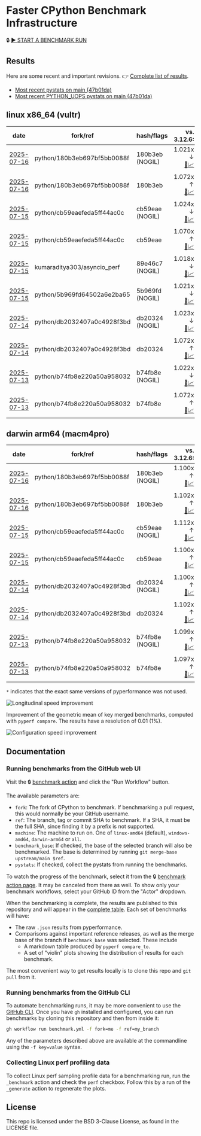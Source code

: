 # Faster CPython Benchmark Infrastructure

🔒 [▶️ START A BENCHMARK RUN](../../actions/workflows/benchmark.yml)

## Results

Here are some recent and important revisions. 👉 [Complete list of results](RESULTS.md).

<!-- START table -->
- [Most recent  pystats on main (47b01da)](results/bm-20250712-3.15.0a0-47b01da/bm-20250712-vultr-x86_64-python-47b01da4ccedd9c00fad-3.15.0a0-47b01da-pystats.md)
- [Most recent PYTHON_UOPS pystats on main (47b01da)](results/bm-20250712-3.15.0a0-47b01da-PYTHON_UOPS/bm-20250712-vultr-x86_64-python-47b01da4ccedd9c00fad-3.15.0a0-47b01da-pystats.md)

## linux x86_64 (vultr)
| date | fork/ref | hash/flags | vs. 3.12.6: | vs. 3.13.0rc2: | vs. base: |
| --- | --- | --- | ---: | ---: | ---: |
| [2025-07-16](results/bm-20250716-3.15.0a0-180b3eb-NOGIL) | python/180b3eb697bf5bb0088f | 180b3eb (NOGIL) | 1.021x ↓<br>[📄](results/bm-20250716-3.15.0a0-180b3eb-NOGIL/bm-20250716-vultr-x86_64-python-180b3eb697bf5bb0088f-3.15.0a0-180b3eb-vs-3.12.6.md)[📈](results/bm-20250716-3.15.0a0-180b3eb-NOGIL/bm-20250716-vultr-x86_64-python-180b3eb697bf5bb0088f-3.15.0a0-180b3eb-vs-3.12.6.svg) | 1.054x ↓<br>[📄](results/bm-20250716-3.15.0a0-180b3eb-NOGIL/bm-20250716-vultr-x86_64-python-180b3eb697bf5bb0088f-3.15.0a0-180b3eb-vs-3.13.0rc2.md)[📈](results/bm-20250716-3.15.0a0-180b3eb-NOGIL/bm-20250716-vultr-x86_64-python-180b3eb697bf5bb0088f-3.15.0a0-180b3eb-vs-3.13.0rc2.svg) | 1.093x ↓<br>[📄](results/bm-20250716-3.15.0a0-180b3eb-NOGIL/bm-20250716-vultr-x86_64-python-180b3eb697bf5bb0088f-3.15.0a0-180b3eb-vs-base.md)[📈](results/bm-20250716-3.15.0a0-180b3eb-NOGIL/bm-20250716-vultr-x86_64-python-180b3eb697bf5bb0088f-3.15.0a0-180b3eb-vs-base.svg)[🧠](results/bm-20250716-3.15.0a0-180b3eb-NOGIL/bm-20250716-vultr-x86_64-python-180b3eb697bf5bb0088f-3.15.0a0-180b3eb-vs-base-mem.svg) |
| [2025-07-16](results/bm-20250716-3.15.0a0-180b3eb) | python/180b3eb697bf5bb0088f | 180b3eb | 1.072x ↑<br>[📄](results/bm-20250716-3.15.0a0-180b3eb/bm-20250716-vultr-x86_64-python-180b3eb697bf5bb0088f-3.15.0a0-180b3eb-vs-3.12.6.md)[📈](results/bm-20250716-3.15.0a0-180b3eb/bm-20250716-vultr-x86_64-python-180b3eb697bf5bb0088f-3.15.0a0-180b3eb-vs-3.12.6.svg) | 1.036x ↑<br>[📄](results/bm-20250716-3.15.0a0-180b3eb/bm-20250716-vultr-x86_64-python-180b3eb697bf5bb0088f-3.15.0a0-180b3eb-vs-3.13.0rc2.md)[📈](results/bm-20250716-3.15.0a0-180b3eb/bm-20250716-vultr-x86_64-python-180b3eb697bf5bb0088f-3.15.0a0-180b3eb-vs-3.13.0rc2.svg) |  |
| [2025-07-15](results/bm-20250715-3.15.0a0-cb59eae-NOGIL) | python/cb59eaefeda5ff44ac0c | cb59eae (NOGIL) | 1.024x ↓<br>[📄](results/bm-20250715-3.15.0a0-cb59eae-NOGIL/bm-20250715-vultr-x86_64-python-cb59eaefeda5ff44ac0c-3.15.0a0-cb59eae-vs-3.12.6.md)[📈](results/bm-20250715-3.15.0a0-cb59eae-NOGIL/bm-20250715-vultr-x86_64-python-cb59eaefeda5ff44ac0c-3.15.0a0-cb59eae-vs-3.12.6.svg) | 1.057x ↓<br>[📄](results/bm-20250715-3.15.0a0-cb59eae-NOGIL/bm-20250715-vultr-x86_64-python-cb59eaefeda5ff44ac0c-3.15.0a0-cb59eae-vs-3.13.0rc2.md)[📈](results/bm-20250715-3.15.0a0-cb59eae-NOGIL/bm-20250715-vultr-x86_64-python-cb59eaefeda5ff44ac0c-3.15.0a0-cb59eae-vs-3.13.0rc2.svg) | 1.093x ↓<br>[📄](results/bm-20250715-3.15.0a0-cb59eae-NOGIL/bm-20250715-vultr-x86_64-python-cb59eaefeda5ff44ac0c-3.15.0a0-cb59eae-vs-base.md)[📈](results/bm-20250715-3.15.0a0-cb59eae-NOGIL/bm-20250715-vultr-x86_64-python-cb59eaefeda5ff44ac0c-3.15.0a0-cb59eae-vs-base.svg)[🧠](results/bm-20250715-3.15.0a0-cb59eae-NOGIL/bm-20250715-vultr-x86_64-python-cb59eaefeda5ff44ac0c-3.15.0a0-cb59eae-vs-base-mem.svg) |
| [2025-07-15](results/bm-20250715-3.15.0a0-cb59eae) | python/cb59eaefeda5ff44ac0c | cb59eae | 1.070x ↑<br>[📄](results/bm-20250715-3.15.0a0-cb59eae/bm-20250715-vultr-x86_64-python-cb59eaefeda5ff44ac0c-3.15.0a0-cb59eae-vs-3.12.6.md)[📈](results/bm-20250715-3.15.0a0-cb59eae/bm-20250715-vultr-x86_64-python-cb59eaefeda5ff44ac0c-3.15.0a0-cb59eae-vs-3.12.6.svg) | 1.034x ↑<br>[📄](results/bm-20250715-3.15.0a0-cb59eae/bm-20250715-vultr-x86_64-python-cb59eaefeda5ff44ac0c-3.15.0a0-cb59eae-vs-3.13.0rc2.md)[📈](results/bm-20250715-3.15.0a0-cb59eae/bm-20250715-vultr-x86_64-python-cb59eaefeda5ff44ac0c-3.15.0a0-cb59eae-vs-3.13.0rc2.svg) |  |
| [2025-07-15](results/bm-20250715-3.15.0a0-89e46c7-NOGIL) | kumaraditya303/asyncio_perf | 89e46c7 (NOGIL) | 1.018x ↓<br>[📄](results/bm-20250715-3.15.0a0-89e46c7-NOGIL/bm-20250715-vultr-x86_64-kumaraditya303-asyncio_perf-3.15.0a0-89e46c7-vs-3.12.6.md)[📈](results/bm-20250715-3.15.0a0-89e46c7-NOGIL/bm-20250715-vultr-x86_64-kumaraditya303-asyncio_perf-3.15.0a0-89e46c7-vs-3.12.6.svg) | 1.051x ↓<br>[📄](results/bm-20250715-3.15.0a0-89e46c7-NOGIL/bm-20250715-vultr-x86_64-kumaraditya303-asyncio_perf-3.15.0a0-89e46c7-vs-3.13.0rc2.md)[📈](results/bm-20250715-3.15.0a0-89e46c7-NOGIL/bm-20250715-vultr-x86_64-kumaraditya303-asyncio_perf-3.15.0a0-89e46c7-vs-3.13.0rc2.svg) | 1.002x ↑<br>[📄](results/bm-20250715-3.15.0a0-89e46c7-NOGIL/bm-20250715-vultr-x86_64-kumaraditya303-asyncio_perf-3.15.0a0-89e46c7-vs-base.md)[📈](results/bm-20250715-3.15.0a0-89e46c7-NOGIL/bm-20250715-vultr-x86_64-kumaraditya303-asyncio_perf-3.15.0a0-89e46c7-vs-base.svg)[🧠](results/bm-20250715-3.15.0a0-89e46c7-NOGIL/bm-20250715-vultr-x86_64-kumaraditya303-asyncio_perf-3.15.0a0-89e46c7-vs-base-mem.svg) |
| [2025-07-15](results/bm-20250715-3.15.0a0-5b969fd-NOGIL) | python/5b969fd64502a6e2ba65 | 5b969fd (NOGIL) | 1.021x ↓<br>[📄](results/bm-20250715-3.15.0a0-5b969fd-NOGIL/bm-20250715-vultr-x86_64-python-5b969fd64502a6e2ba65-3.15.0a0-5b969fd-vs-3.12.6.md)[📈](results/bm-20250715-3.15.0a0-5b969fd-NOGIL/bm-20250715-vultr-x86_64-python-5b969fd64502a6e2ba65-3.15.0a0-5b969fd-vs-3.12.6.svg) | 1.054x ↓<br>[📄](results/bm-20250715-3.15.0a0-5b969fd-NOGIL/bm-20250715-vultr-x86_64-python-5b969fd64502a6e2ba65-3.15.0a0-5b969fd-vs-3.13.0rc2.md)[📈](results/bm-20250715-3.15.0a0-5b969fd-NOGIL/bm-20250715-vultr-x86_64-python-5b969fd64502a6e2ba65-3.15.0a0-5b969fd-vs-3.13.0rc2.svg) |  |
| [2025-07-14](results/bm-20250714-3.15.0a0-db20324-NOGIL) | python/db2032407a0c4928f3bd | db20324 (NOGIL) | 1.023x ↓<br>[📄](results/bm-20250714-3.15.0a0-db20324-NOGIL/bm-20250714-vultr-x86_64-python-db2032407a0c4928f3bd-3.15.0a0-db20324-vs-3.12.6.md)[📈](results/bm-20250714-3.15.0a0-db20324-NOGIL/bm-20250714-vultr-x86_64-python-db2032407a0c4928f3bd-3.15.0a0-db20324-vs-3.12.6.svg) | 1.056x ↓<br>[📄](results/bm-20250714-3.15.0a0-db20324-NOGIL/bm-20250714-vultr-x86_64-python-db2032407a0c4928f3bd-3.15.0a0-db20324-vs-3.13.0rc2.md)[📈](results/bm-20250714-3.15.0a0-db20324-NOGIL/bm-20250714-vultr-x86_64-python-db2032407a0c4928f3bd-3.15.0a0-db20324-vs-3.13.0rc2.svg) | 1.093x ↓<br>[📄](results/bm-20250714-3.15.0a0-db20324-NOGIL/bm-20250714-vultr-x86_64-python-db2032407a0c4928f3bd-3.15.0a0-db20324-vs-base.md)[📈](results/bm-20250714-3.15.0a0-db20324-NOGIL/bm-20250714-vultr-x86_64-python-db2032407a0c4928f3bd-3.15.0a0-db20324-vs-base.svg)[🧠](results/bm-20250714-3.15.0a0-db20324-NOGIL/bm-20250714-vultr-x86_64-python-db2032407a0c4928f3bd-3.15.0a0-db20324-vs-base-mem.svg) |
| [2025-07-14](results/bm-20250714-3.15.0a0-db20324) | python/db2032407a0c4928f3bd | db20324 | 1.072x ↑<br>[📄](results/bm-20250714-3.15.0a0-db20324/bm-20250714-vultr-x86_64-python-db2032407a0c4928f3bd-3.15.0a0-db20324-vs-3.12.6.md)[📈](results/bm-20250714-3.15.0a0-db20324/bm-20250714-vultr-x86_64-python-db2032407a0c4928f3bd-3.15.0a0-db20324-vs-3.12.6.svg) | 1.036x ↑<br>[📄](results/bm-20250714-3.15.0a0-db20324/bm-20250714-vultr-x86_64-python-db2032407a0c4928f3bd-3.15.0a0-db20324-vs-3.13.0rc2.md)[📈](results/bm-20250714-3.15.0a0-db20324/bm-20250714-vultr-x86_64-python-db2032407a0c4928f3bd-3.15.0a0-db20324-vs-3.13.0rc2.svg) |  |
| [2025-07-13](results/bm-20250713-3.15.0a0-b74fb8e-NOGIL) | python/b74fb8e220a50a958032 | b74fb8e (NOGIL) | 1.022x ↓<br>[📄](results/bm-20250713-3.15.0a0-b74fb8e-NOGIL/bm-20250713-vultr-x86_64-python-b74fb8e220a50a958032-3.15.0a0-b74fb8e-vs-3.12.6.md)[📈](results/bm-20250713-3.15.0a0-b74fb8e-NOGIL/bm-20250713-vultr-x86_64-python-b74fb8e220a50a958032-3.15.0a0-b74fb8e-vs-3.12.6.svg) | 1.055x ↓<br>[📄](results/bm-20250713-3.15.0a0-b74fb8e-NOGIL/bm-20250713-vultr-x86_64-python-b74fb8e220a50a958032-3.15.0a0-b74fb8e-vs-3.13.0rc2.md)[📈](results/bm-20250713-3.15.0a0-b74fb8e-NOGIL/bm-20250713-vultr-x86_64-python-b74fb8e220a50a958032-3.15.0a0-b74fb8e-vs-3.13.0rc2.svg) | 1.094x ↓<br>[📄](results/bm-20250713-3.15.0a0-b74fb8e-NOGIL/bm-20250713-vultr-x86_64-python-b74fb8e220a50a958032-3.15.0a0-b74fb8e-vs-base.md)[📈](results/bm-20250713-3.15.0a0-b74fb8e-NOGIL/bm-20250713-vultr-x86_64-python-b74fb8e220a50a958032-3.15.0a0-b74fb8e-vs-base.svg)[🧠](results/bm-20250713-3.15.0a0-b74fb8e-NOGIL/bm-20250713-vultr-x86_64-python-b74fb8e220a50a958032-3.15.0a0-b74fb8e-vs-base-mem.svg) |
| [2025-07-13](results/bm-20250713-3.15.0a0-b74fb8e) | python/b74fb8e220a50a958032 | b74fb8e | 1.072x ↑<br>[📄](results/bm-20250713-3.15.0a0-b74fb8e/bm-20250713-vultr-x86_64-python-b74fb8e220a50a958032-3.15.0a0-b74fb8e-vs-3.12.6.md)[📈](results/bm-20250713-3.15.0a0-b74fb8e/bm-20250713-vultr-x86_64-python-b74fb8e220a50a958032-3.15.0a0-b74fb8e-vs-3.12.6.svg) | 1.036x ↑<br>[📄](results/bm-20250713-3.15.0a0-b74fb8e/bm-20250713-vultr-x86_64-python-b74fb8e220a50a958032-3.15.0a0-b74fb8e-vs-3.13.0rc2.md)[📈](results/bm-20250713-3.15.0a0-b74fb8e/bm-20250713-vultr-x86_64-python-b74fb8e220a50a958032-3.15.0a0-b74fb8e-vs-3.13.0rc2.svg) |  |

## darwin arm64 (macm4pro)
| date | fork/ref | hash/flags | vs. 3.12.6: | vs. 3.13.0rc2: | vs. base: |
| --- | --- | --- | ---: | ---: | ---: |
| [2025-07-16](results/bm-20250716-3.15.0a0-180b3eb-NOGIL) | python/180b3eb697bf5bb0088f | 180b3eb (NOGIL) | 1.100x ↑<br>[📄](results/bm-20250716-3.15.0a0-180b3eb-NOGIL/bm-20250716-macm4pro-arm64-python-180b3eb697bf5bb0088f-3.15.0a0-180b3eb-vs-3.12.6.md)[📈](results/bm-20250716-3.15.0a0-180b3eb-NOGIL/bm-20250716-macm4pro-arm64-python-180b3eb697bf5bb0088f-3.15.0a0-180b3eb-vs-3.12.6.svg) | 1.021x ↑<br>[📄](results/bm-20250716-3.15.0a0-180b3eb-NOGIL/bm-20250716-macm4pro-arm64-python-180b3eb697bf5bb0088f-3.15.0a0-180b3eb-vs-3.13.0rc2.md)[📈](results/bm-20250716-3.15.0a0-180b3eb-NOGIL/bm-20250716-macm4pro-arm64-python-180b3eb697bf5bb0088f-3.15.0a0-180b3eb-vs-3.13.0rc2.svg) | 1.003x ↓<br>[📄](results/bm-20250716-3.15.0a0-180b3eb-NOGIL/bm-20250716-macm4pro-arm64-python-180b3eb697bf5bb0088f-3.15.0a0-180b3eb-vs-base.md)[📈](results/bm-20250716-3.15.0a0-180b3eb-NOGIL/bm-20250716-macm4pro-arm64-python-180b3eb697bf5bb0088f-3.15.0a0-180b3eb-vs-base.svg)[🧠](results/bm-20250716-3.15.0a0-180b3eb-NOGIL/bm-20250716-macm4pro-arm64-python-180b3eb697bf5bb0088f-3.15.0a0-180b3eb-vs-base-mem.svg) |
| [2025-07-16](results/bm-20250716-3.15.0a0-180b3eb) | python/180b3eb697bf5bb0088f | 180b3eb | 1.102x ↑<br>[📄](results/bm-20250716-3.15.0a0-180b3eb/bm-20250716-macm4pro-arm64-python-180b3eb697bf5bb0088f-3.15.0a0-180b3eb-vs-3.12.6.md)[📈](results/bm-20250716-3.15.0a0-180b3eb/bm-20250716-macm4pro-arm64-python-180b3eb697bf5bb0088f-3.15.0a0-180b3eb-vs-3.12.6.svg) | 1.022x ↑<br>[📄](results/bm-20250716-3.15.0a0-180b3eb/bm-20250716-macm4pro-arm64-python-180b3eb697bf5bb0088f-3.15.0a0-180b3eb-vs-3.13.0rc2.md)[📈](results/bm-20250716-3.15.0a0-180b3eb/bm-20250716-macm4pro-arm64-python-180b3eb697bf5bb0088f-3.15.0a0-180b3eb-vs-3.13.0rc2.svg) |  |
| [2025-07-15](results/bm-20250715-3.15.0a0-cb59eae-NOGIL) | python/cb59eaefeda5ff44ac0c | cb59eae (NOGIL) | 1.112x ↑<br>[📄](results/bm-20250715-3.15.0a0-cb59eae-NOGIL/bm-20250715-macm4pro-arm64-python-cb59eaefeda5ff44ac0c-3.15.0a0-cb59eae-vs-3.12.6.md)[📈](results/bm-20250715-3.15.0a0-cb59eae-NOGIL/bm-20250715-macm4pro-arm64-python-cb59eaefeda5ff44ac0c-3.15.0a0-cb59eae-vs-3.12.6.svg) | 1.031x ↑<br>[📄](results/bm-20250715-3.15.0a0-cb59eae-NOGIL/bm-20250715-macm4pro-arm64-python-cb59eaefeda5ff44ac0c-3.15.0a0-cb59eae-vs-3.13.0rc2.md)[📈](results/bm-20250715-3.15.0a0-cb59eae-NOGIL/bm-20250715-macm4pro-arm64-python-cb59eaefeda5ff44ac0c-3.15.0a0-cb59eae-vs-3.13.0rc2.svg) | 1.009x ↑<br>[📄](results/bm-20250715-3.15.0a0-cb59eae-NOGIL/bm-20250715-macm4pro-arm64-python-cb59eaefeda5ff44ac0c-3.15.0a0-cb59eae-vs-base.md)[📈](results/bm-20250715-3.15.0a0-cb59eae-NOGIL/bm-20250715-macm4pro-arm64-python-cb59eaefeda5ff44ac0c-3.15.0a0-cb59eae-vs-base.svg)[🧠](results/bm-20250715-3.15.0a0-cb59eae-NOGIL/bm-20250715-macm4pro-arm64-python-cb59eaefeda5ff44ac0c-3.15.0a0-cb59eae-vs-base-mem.svg) |
| [2025-07-15](results/bm-20250715-3.15.0a0-cb59eae) | python/cb59eaefeda5ff44ac0c | cb59eae | 1.100x ↑<br>[📄](results/bm-20250715-3.15.0a0-cb59eae/bm-20250715-macm4pro-arm64-python-cb59eaefeda5ff44ac0c-3.15.0a0-cb59eae-vs-3.12.6.md)[📈](results/bm-20250715-3.15.0a0-cb59eae/bm-20250715-macm4pro-arm64-python-cb59eaefeda5ff44ac0c-3.15.0a0-cb59eae-vs-3.12.6.svg) | 1.021x ↑<br>[📄](results/bm-20250715-3.15.0a0-cb59eae/bm-20250715-macm4pro-arm64-python-cb59eaefeda5ff44ac0c-3.15.0a0-cb59eae-vs-3.13.0rc2.md)[📈](results/bm-20250715-3.15.0a0-cb59eae/bm-20250715-macm4pro-arm64-python-cb59eaefeda5ff44ac0c-3.15.0a0-cb59eae-vs-3.13.0rc2.svg) |  |
| [2025-07-14](results/bm-20250714-3.15.0a0-db20324-NOGIL) | python/db2032407a0c4928f3bd | db20324 (NOGIL) | 1.100x ↑<br>[📄](results/bm-20250714-3.15.0a0-db20324-NOGIL/bm-20250714-macm4pro-arm64-python-db2032407a0c4928f3bd-3.15.0a0-db20324-vs-3.12.6.md)[📈](results/bm-20250714-3.15.0a0-db20324-NOGIL/bm-20250714-macm4pro-arm64-python-db2032407a0c4928f3bd-3.15.0a0-db20324-vs-3.12.6.svg) | 1.020x ↑<br>[📄](results/bm-20250714-3.15.0a0-db20324-NOGIL/bm-20250714-macm4pro-arm64-python-db2032407a0c4928f3bd-3.15.0a0-db20324-vs-3.13.0rc2.md)[📈](results/bm-20250714-3.15.0a0-db20324-NOGIL/bm-20250714-macm4pro-arm64-python-db2032407a0c4928f3bd-3.15.0a0-db20324-vs-3.13.0rc2.svg) | 1.003x ↓<br>[📄](results/bm-20250714-3.15.0a0-db20324-NOGIL/bm-20250714-macm4pro-arm64-python-db2032407a0c4928f3bd-3.15.0a0-db20324-vs-base.md)[📈](results/bm-20250714-3.15.0a0-db20324-NOGIL/bm-20250714-macm4pro-arm64-python-db2032407a0c4928f3bd-3.15.0a0-db20324-vs-base.svg)[🧠](results/bm-20250714-3.15.0a0-db20324-NOGIL/bm-20250714-macm4pro-arm64-python-db2032407a0c4928f3bd-3.15.0a0-db20324-vs-base-mem.svg) |
| [2025-07-14](results/bm-20250714-3.15.0a0-db20324) | python/db2032407a0c4928f3bd | db20324 | 1.102x ↑<br>[📄](results/bm-20250714-3.15.0a0-db20324/bm-20250714-macm4pro-arm64-python-db2032407a0c4928f3bd-3.15.0a0-db20324-vs-3.12.6.md)[📈](results/bm-20250714-3.15.0a0-db20324/bm-20250714-macm4pro-arm64-python-db2032407a0c4928f3bd-3.15.0a0-db20324-vs-3.12.6.svg) | 1.022x ↑<br>[📄](results/bm-20250714-3.15.0a0-db20324/bm-20250714-macm4pro-arm64-python-db2032407a0c4928f3bd-3.15.0a0-db20324-vs-3.13.0rc2.md)[📈](results/bm-20250714-3.15.0a0-db20324/bm-20250714-macm4pro-arm64-python-db2032407a0c4928f3bd-3.15.0a0-db20324-vs-3.13.0rc2.svg) |  |
| [2025-07-13](results/bm-20250713-3.15.0a0-b74fb8e-NOGIL) | python/b74fb8e220a50a958032 | b74fb8e (NOGIL) | 1.099x ↑<br>[📄](results/bm-20250713-3.15.0a0-b74fb8e-NOGIL/bm-20250713-macm4pro-arm64-python-b74fb8e220a50a958032-3.15.0a0-b74fb8e-vs-3.12.6.md)[📈](results/bm-20250713-3.15.0a0-b74fb8e-NOGIL/bm-20250713-macm4pro-arm64-python-b74fb8e220a50a958032-3.15.0a0-b74fb8e-vs-3.12.6.svg) | 1.019x ↑<br>[📄](results/bm-20250713-3.15.0a0-b74fb8e-NOGIL/bm-20250713-macm4pro-arm64-python-b74fb8e220a50a958032-3.15.0a0-b74fb8e-vs-3.13.0rc2.md)[📈](results/bm-20250713-3.15.0a0-b74fb8e-NOGIL/bm-20250713-macm4pro-arm64-python-b74fb8e220a50a958032-3.15.0a0-b74fb8e-vs-3.13.0rc2.svg) | 1.001x ↑<br>[📄](results/bm-20250713-3.15.0a0-b74fb8e-NOGIL/bm-20250713-macm4pro-arm64-python-b74fb8e220a50a958032-3.15.0a0-b74fb8e-vs-base.md)[📈](results/bm-20250713-3.15.0a0-b74fb8e-NOGIL/bm-20250713-macm4pro-arm64-python-b74fb8e220a50a958032-3.15.0a0-b74fb8e-vs-base.svg)[🧠](results/bm-20250713-3.15.0a0-b74fb8e-NOGIL/bm-20250713-macm4pro-arm64-python-b74fb8e220a50a958032-3.15.0a0-b74fb8e-vs-base-mem.svg) |
| [2025-07-13](results/bm-20250713-3.15.0a0-b74fb8e) | python/b74fb8e220a50a958032 | b74fb8e | 1.097x ↑<br>[📄](results/bm-20250713-3.15.0a0-b74fb8e/bm-20250713-macm4pro-arm64-python-b74fb8e220a50a958032-3.15.0a0-b74fb8e-vs-3.12.6.md)[📈](results/bm-20250713-3.15.0a0-b74fb8e/bm-20250713-macm4pro-arm64-python-b74fb8e220a50a958032-3.15.0a0-b74fb8e-vs-3.12.6.svg) | 1.017x ↑<br>[📄](results/bm-20250713-3.15.0a0-b74fb8e/bm-20250713-macm4pro-arm64-python-b74fb8e220a50a958032-3.15.0a0-b74fb8e-vs-3.13.0rc2.md)[📈](results/bm-20250713-3.15.0a0-b74fb8e/bm-20250713-macm4pro-arm64-python-b74fb8e220a50a958032-3.15.0a0-b74fb8e-vs-3.13.0rc2.svg) |  |


<!-- END table -->

`*` indicates that the exact same versions of pyperformance was not used.

![Longitudinal speed improvement](/longitudinal.svg)

Improvement of the geometric mean of key merged benchmarks, computed with `pyperf compare`.
The results have a resolution of 0.01 (1%).

![Configuration speed improvement](/configs.svg)

## Documentation

### Running benchmarks from the GitHub web UI

Visit the 🔒 [benchmark action](../../actions/workflows/benchmark.yml) and click the "Run Workflow" button.

The available parameters are:

- `fork`: The fork of CPython to benchmark.
  If benchmarking a pull request, this would normally be your GitHub username.
- `ref`: The branch, tag or commit SHA to benchmark.
  If a SHA, it must be the full SHA, since finding it by a prefix is not supported.
- `machine`: The machine to run on.
  One of `linux-amd64` (default), `windows-amd64`, `darwin-arm64` or `all`.
- `benchmark_base`: If checked, the base of the selected branch will also be benchmarked.
  The base is determined by running `git merge-base upstream/main $ref`.
- `pystats`: If checked, collect the pystats from running the benchmarks.

To watch the progress of the benchmark, select it from the 🔒 [benchmark action page](../../actions/workflows/benchmark.yml).
It may be canceled from there as well.
To show only your benchmark workflows, select your GitHub ID from the "Actor" dropdown.

When the benchmarking is complete, the results are published to this repository and will appear in the [complete table](RESULTS.md).
Each set of benchmarks will have:

- The raw `.json` results from pyperformance.
- Comparisons against important reference releases, as well as the merge base of the branch if `benchmark_base` was selected. These include
  - A markdown table produced by `pyperf compare_to`.
  - A set of "violin" plots showing the distribution of results for each benchmark.

The most convenient way to get results locally is to clone this repo and `git pull` from it.

### Running benchmarks from the GitHub CLI

To automate benchmarking runs, it may be more convenient to use the [GitHub CLI](https://cli.github.com/).
Once you have `gh` installed and configured, you can run benchmarks by cloning this repository and then from inside it:

```bash session
gh workflow run benchmark.yml -f fork=me -f ref=my_branch
```

Any of the parameters described above are available at the commandline using the `-f key=value` syntax.

### Collecting Linux perf profiling data

To collect Linux perf sampling profile data for a benchmarking run, run the `_benchmark` action and check the `perf` checkbox.
Follow this by a run of the `_generate` action to regenerate the plots.

## License

This repo is licensed under the BSD 3-Clause License, as found in the LICENSE file.
